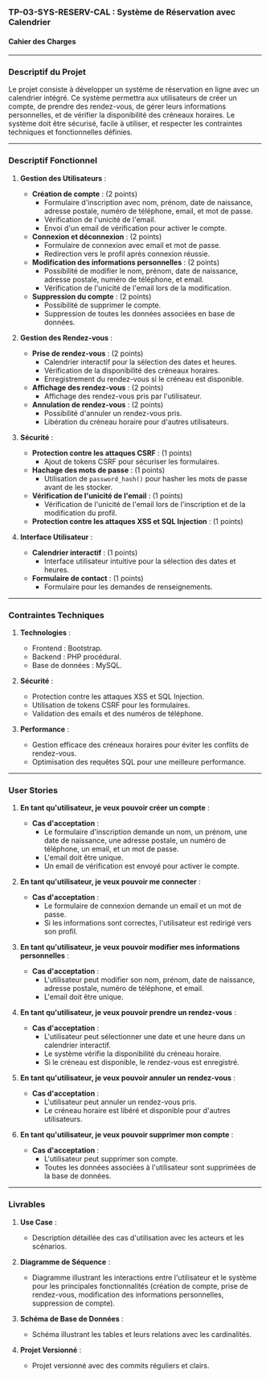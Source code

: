 ### TP-03-SYS-RESERV-CAL : Système de Réservation avec Calendrier

#### **Cahier des Charges**

---

### **Descriptif du Projet**

Le projet consiste à développer un système de réservation en ligne avec un calendrier intégré. Ce système permettra aux utilisateurs de créer un compte, de prendre des rendez-vous, de gérer leurs informations personnelles, et de vérifier la disponibilité des créneaux horaires. Le système doit être sécurisé, facile à utiliser, et respecter les contraintes techniques et fonctionnelles définies.

---

### **Descriptif Fonctionnel**

1. **Gestion des Utilisateurs** : 
   - **Création de compte** : (2 points)  
     - Formulaire d'inscription avec nom, prénom, date de naissance, adresse postale, numéro de téléphone, email, et mot de passe.
     - Vérification de l'unicité de l'email.
     - Envoi d'un email de vérification pour activer le compte.
   - **Connexion et déconnexion** : (2 points)  
     - Formulaire de connexion avec email et mot de passe.
     - Redirection vers le profil après connexion réussie.
   - **Modification des informations personnelles** :  (2 points)
     - Possibilité de modifier le nom, prénom, date de naissance, adresse postale, numéro de téléphone, et email.
     - Vérification de l'unicité de l'email lors de la modification.
   - **Suppression du compte** :  (2 points)
     - Possibilité de supprimer le compte.
     - Suppression de toutes les données associées en base de données.

2. **Gestion des Rendez-vous** :
   - **Prise de rendez-vous** : (2 points)  
     - Calendrier interactif pour la sélection des dates et heures.
     - Vérification de la disponibilité des créneaux horaires.
     - Enregistrement du rendez-vous si le créneau est disponible.
   - **Affichage des rendez-vous** : (2 points)  
     - Affichage des rendez-vous pris par l'utilisateur.
   - **Annulation de rendez-vous** :  (2 points)   
     - Possibilité d'annuler un rendez-vous pris.
     - Libération du créneau horaire pour d'autres utilisateurs.

3. **Sécurité** :
   - **Protection contre les attaques CSRF** : (1 points)
     - Ajout de tokens CSRF pour sécuriser les formulaires.
   - **Hachage des mots de passe** :  (1 points)
     - Utilisation de `password_hash()` pour hasher les mots de passe avant de les stocker.
   - **Vérification de l'unicité de l'email** :  (1 points)
     - Vérification de l'unicité de l'email lors de l'inscription et de la modification du profil.
   - **Protection contre les attaques XSS et SQL Injection** : (1 points)

4. **Interface Utilisateur** :
   - **Calendrier interactif** :  (1 points)
     - Interface utilisateur intuitive pour la sélection des dates et heures.
   - **Formulaire de contact** :  (1 points)
     - Formulaire pour les demandes de renseignements.

---

### **Contraintes Techniques**

1. **Technologies** :
   - Frontend : Bootstrap.
   - Backend : PHP procédural.
   - Base de données : MySQL.

2. **Sécurité** :
   - Protection contre les attaques XSS et SQL Injection.
   - Utilisation de tokens CSRF pour les formulaires.
   - Validation des emails et des numéros de téléphone.

3. **Performance** :
   - Gestion efficace des créneaux horaires pour éviter les conflits de rendez-vous.
   - Optimisation des requêtes SQL pour une meilleure performance.

---

### **User Stories**

1. **En tant qu'utilisateur, je veux pouvoir créer un compte** :
   - **Cas d'acceptation** :
     - Le formulaire d'inscription demande un nom, un prénom, une date de naissance, une adresse postale, un numéro de téléphone, un email, et un mot de passe.
     - L'email doit être unique.
     - Un email de vérification est envoyé pour activer le compte.

2. **En tant qu'utilisateur, je veux pouvoir me connecter** :
   - **Cas d'acceptation** :
     - Le formulaire de connexion demande un email et un mot de passe.
     - Si les informations sont correctes, l'utilisateur est redirigé vers son profil.

3. **En tant qu'utilisateur, je veux pouvoir modifier mes informations personnelles** :
   - **Cas d'acceptation** :
     - L'utilisateur peut modifier son nom, prénom, date de naissance, adresse postale, numéro de téléphone, et email.
     - L'email doit être unique.

4. **En tant qu'utilisateur, je veux pouvoir prendre un rendez-vous** :
   - **Cas d'acceptation** :
     - L'utilisateur peut sélectionner une date et une heure dans un calendrier interactif.
     - Le système vérifie la disponibilité du créneau horaire.
     - Si le créneau est disponible, le rendez-vous est enregistré.

5. **En tant qu'utilisateur, je veux pouvoir annuler un rendez-vous** :
   - **Cas d'acceptation** :
     - L'utilisateur peut annuler un rendez-vous pris.
     - Le créneau horaire est libéré et disponible pour d'autres utilisateurs.

6. **En tant qu'utilisateur, je veux pouvoir supprimer mon compte** :
   - **Cas d'acceptation** :
     - L'utilisateur peut supprimer son compte.
     - Toutes les données associées à l'utilisateur sont supprimées de la base de données.

---

### **Livrables**

1. **Use Case** :
   - Description détaillée des cas d'utilisation avec les acteurs et les scénarios.

2. **Diagramme de Séquence** :
   - Diagramme illustrant les interactions entre l'utilisateur et le système pour les principales fonctionnalités (création de compte, prise de rendez-vous, modification des informations personnelles, suppression de compte).

3. **Schéma de Base de Données** :
   - Schéma illustrant les tables et leurs relations avec les cardinalités.

4. **Projet Versionné** :
   - Projet versionné avec des commits réguliers et clairs.
